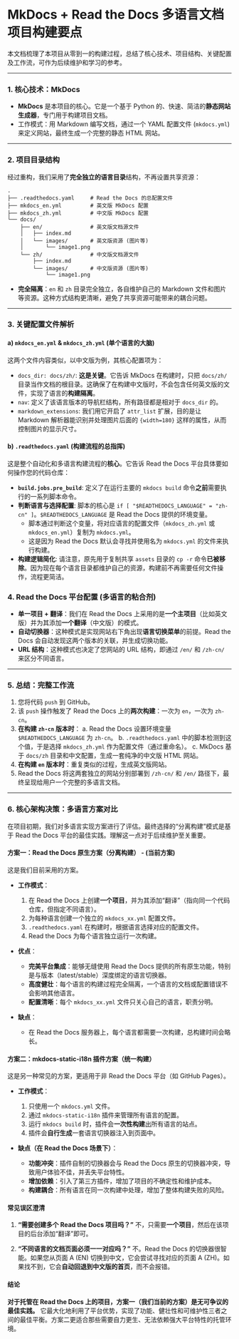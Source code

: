 # MkDocs + Read the Docs 多语言文档项目构建要点

本文档梳理了本项目从零到一的构建过程，总结了核心技术、项目结构、关键配置及工作流，可作为后续维护和学习的参考。

---

### 1. 核心技术：MkDocs

- **MkDocs** 是本项目的核心。它是一个基于 Python 的、快速、简洁的**静态网站生成器**，专门用于构建项目文档。
- 工作模式：用 Markdown 编写文档，通过一个 YAML 配置文件 (`mkdocs.yml`) 来定义网站，最终生成一个完整的静态 HTML 网站。

---

### 2. 项目目录结构

经过重构，我们采用了**完全独立的语言目录**结构，不再设置共享资源：

```
.
├── .readthedocs.yaml     # Read the Docs 的总配置文件
├── mkdocs_en.yml         # 英文版 MkDocs 配置
├── mkdocs_zh.yml         # 中文版 MkDocs 配置
└── docs/
    ├── en/               # 英文版文档源文件
    │   ├── index.md
    │   └── images/       # 英文版资源 (图片等)
    │       └── image1.png
    └── zh/               # 中文版文档源文件
        ├── index.md
        └── images/       # 中文版资源 (图片等)
            └── image1.png
```

- **完全隔离**：`en` 和 `zh` 目录完全独立，各自维护自己的 Markdown 文件和图片等资源。这种方式结构更清晰，避免了共享资源可能带来的耦合问题。

---

### 3. 关键配置文件解析

#### a) `mkdocs_en.yml` & `mkdocs_zh.yml` (单个语言的大脑)

这两个文件内容类似，以中文版为例，其核心配置项为：

- `docs_dir: docs/zh/`: **这是关键**。它告诉 MkDocs 在构建时，只把 `docs/zh/` 目录当作文档的根目录。这确保了在构建中文版时，不会包含任何英文版的文件，实现了语言的**构建隔离**。
- `nav`: 定义了该语言版本的导航栏结构，所有路径都是相对于 `docs_dir` 的。
- `markdown_extensions`: 我们用它开启了 `attr_list` 扩展，目的是让 Markdown 解析器能识别并处理图片后面的 `{width=180}` 这样的属性，从而控制图片的显示尺寸。

#### b) `.readthedocs.yaml` (构建流程的总指挥)

这是整个自动化和多语言构建流程的**核心**。它告诉 Read the Docs 平台具体要如何操作您的代码仓库：

- **`build.jobs.pre_build`**: 定义了在运行主要的 `mkdocs build` 命令**之前**需要执行的一系列脚本命令。
- **判断语言与选择配置**: 脚本的核心是 `if [ "$READTHEDOCS_LANGUAGE" = "zh-cn" ]`。`$READTHEDOCS_LANGUAGE` 是 Read the Docs 提供的环境变量。
  - 脚本通过判断这个变量，将对应语言的配置文件（`mkdocs_zh.yml` 或 `mkdocs_en.yml`）复制为 `mkdocs.yml`。
  - 这是因为 Read the Docs 默认会寻找并使用名为 `mkdocs.yml` 的文件来执行构建。
- **构建逻辑简化**: 请注意，原先用于复制共享 `assets` 目录的 `cp -r` 命令**已被移除**。因为现在每个语言目录都维护自己的资源，构建前不再需要任何文件操作，流程更简洁。

### 4. Read the Docs 平台配置 (多语言的粘合剂)

- **单一项目 + 翻译**：我们在 Read the Docs 上采用的是**一个主项目**（比如英文版）并为其添加**一个翻译**（中文版）的模式。
- **自动切换器**：这种模式是实现网站右下角出现**语言切换菜单**的前提。Read the Docs 会自动发现这两个版本的关联，并生成切换功能。
- **URL 结构**：这种模式也决定了您网站的 URL 结构，即通过 `/en/` 和 `/zh-cn/` 来区分不同语言。

---

### 5. 总结：完整工作流

1.  您将代码 `push` 到 GitHub。
2.  该 `push` 操作触发了 Read the Docs 上的**两次构建**：一次为 `en`，一次为 `zh-cn`。
3.  **在构建 `zh-cn` 版本时**：
    a. Read the Docs 设置环境变量 `$READTHEDOCS_LANGUAGE` 为 `zh-cn`。
    b. `.readthedocs.yaml` 中的脚本检测到这个值，于是选择 `mkdocs_zh.yml` 作为配置文件（通过重命名）。
    c. MkDocs 基于 `docs/zh` 目录和中文配置，生成一套纯净的中文版 HTML 网站。
4.  **在构建 `en` 版本时**：重复类似的过程，生成英文版网站。
5.  Read the Docs 将这两套独立的网站分别部署到 `/zh-cn/` 和 `/en/` 路径下，最终呈现给用户一个完整的多语言文档。

---

### 6. 核心架构决策：多语言方案对比

在项目初期，我们对多语言实现方案进行了评估。最终选择的“分离构建”模式是基于 Read the Docs 平台的最佳实践。理解这一点对于后续维护至关重要。

#### 方案一：Read the Docs 原生方案（分离构建） - (当前方案)

这是我们目前采用的方案。

- **工作模式**：
  1.  在 Read the Docs 上创建**一个项目**，并为其添加“翻译”（指向同一个代码仓库，但指定不同语言）。
  2.  为每种语言创建一个独立的 `mkdocs_xx.yml` 配置文件。
  3.  `.readthedocs.yaml` 在构建时，根据语言选择对应的配置文件。
  4.  Read the Docs 为每个语言独立运行一次构建。

- **优点**：
  - **完美平台集成**：能够无缝使用 Read the Docs 提供的所有原生功能，特别是与版本（latest/stable）深度绑定的语言切换器。
  - **高度健壮**：每个语言的构建过程完全隔离，一个语言的文档或配置错误不会影响其他语言。
  - **配置清晰**：每个 `mkdocs_xx.yml` 文件只关心自己的语言，职责分明。

- **缺点**：
  - 在 Read the Docs 服务器上，每个语言都需要一次构建，总构建时间会略长。

#### 方案二：mkdocs-static-i18n 插件方案（统一构建）

这是另一种常见的方案，更适用于非 Read the Docs 平台（如 GitHub Pages）。

- **工作模式**：
  1.  只使用一个 `mkdocs.yml` 文件。
  2.  通过 `mkdocs-static-i18n` 插件来管理所有语言的配置。
  3.  运行 `mkdocs build` 时，插件会**一次性构建**出所有语言的站点。
  4.  插件会**自行生成**一套语言切换器注入到页面中。

- **缺点（在 Read the Docs 场景下）**：
  - **功能冲突**：插件自制的切换器会与 Read the Docs 原生的切换器冲突，导致用户体验不佳，并丢失平台特性。
  - **增加依赖**：引入了第三方插件，增加了项目的不确定性和维护成本。
  - **构建耦合**：所有语言在同一次构建中处理，增加了整体构建失败的风险。

#### 常见误区澄清

1.  **“需要创建多个 Read the Docs 项目吗？”**
    不，只需要**一个项目**，然后在该项目的后台添加“翻译”即可。

2.  **“不同语言的文档页面必须一一对应吗？”**
    不。Read the Docs 的切换器很智能。如果您从页面 A (EN) 切换到中文，它会尝试寻找对应的页面 A (ZH)。如果找不到，它会**自动回退到中文版的首页**，而不会报错。

#### 结论

**对于托管在 Read the Docs 上的项目，方案一（我们当前的方案）是无可争议的最佳实践。** 它最大化地利用了平台优势，实现了功能、健壮性和可维护性三者之间的最佳平衡。方案二更适合那些需要自力更生、无法依赖强大平台特性的托管环境。